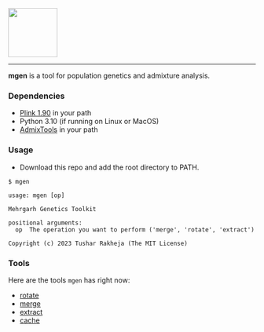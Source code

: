 <img src="https://github.com/TusharRakheja/mgen/raw/main/assets/title.png" width="auto" height="100px" />

___

**mgen** is a tool for population genetics and admixture analysis.

### Dependencies

- [Plink 1.90](https://www.cog-genomics.org/plink2/) in your path
- Python 3.10 (if running on Linux or MacOS)
- [AdmixTools](https://github.com/DReichLab/AdmixTools) in your path

### Usage

- Download this repo and add the root directory to PATH.

```
$ mgen

usage: mgen [op]

Mehrgarh Genetics Toolkit

positional arguments:
  op  The operation you want to perform ('merge', 'rotate', 'extract')

Copyright (c) 2023 Tushar Rakheja (The MIT License)
```

### Tools

Here are the tools `mgen` has right now:

- [rotate](https://github.com/TusharRakheja/mgen/tree/main/rotate)
- [merge](https://github.com/TusharRakheja/mgen/tree/main/merge)
- [extract](https://github.com/TusharRakheja/mgen/tree/main/extract)
- [cache](https://github.com/TusharRakheja/mgen/tree/main/cache)
